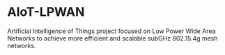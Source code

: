 # AIoT-LPWAN
Artificial Intelligence of Things project focused on Low Power Wide Area Networks to achieve more efficient and scalable subGHz 802.15.4g mesh networks.
